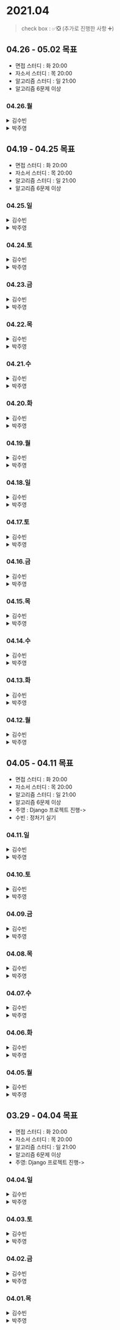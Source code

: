 # 2021.04

> check box : ✅❎ (추가로 진행한 사항 ➕)

## 04.26 - 05.02 목표
- 면접 스터디 :  화 20:00
- 자소서 스터디 : 목 20:00
- 알고리즘 스터디 : 일 21:00
- 알고리즘 6문제 이상

### 04.26.월

<details>
<summary>김수빈</summary>

|Check|To Do|
|:---:|---|
||자소서 쓰기|
||면접 준비|
||알고리즘 풀기|

</details>

<details>
<summary>박주영</summary>
  
|Check|To Do|
|:---:|---|
||다우 기술, 콘텐츠웨이보 자소서 쓰기|
||알고리즘 풀기 + 알고리즘 |

</details>

## 04.19 - 04.25 목표
- 면접 스터디 :  화 20:00
- 자소서 스터디 : 목 20:00
- 알고리즘 스터디 : 일 21:00
- 알고리즘 6문제 이상

### 04.25.일

<details>
<summary>김수빈</summary>

휴식

</details>

<details>
<summary>박주영</summary>
  
휴식

</details>

### 04.24.토

<details>
<summary>김수빈</summary>

|Check|To Do|
|:---:|---|
|✅|알고리즘 풀기|
|✅|네이버 코테|

</details>

<details>
<summary>박주영</summary>
  
|Check|To Do|
|:---:|---|
||다우 자소서 제출|
||알고리즘 풀기|

</details>

### 04.23.금

<details>
<summary>김수빈</summary>

|Check|To Do|
|:---:|---|
|✅|자소서 쓰기|
|✅|알고리즘 풀기|

</details>

<details>
<summary>박주영</summary>
  
|Check|To Do|
|:---:|---|
||다우 자소서 제출|
||알고리즘 풀기|

</details>

### 04.22.목

<details>
<summary>김수빈</summary>

|Check|To Do|
|:---:|---|
|✅|자소서 쓰기|
|✅|알고리즘 풀기|

</details>

<details>
<summary>박주영</summary>
  
|Check|To Do|
|:---:|---|
|✅|다우, 콘텐츠 웨이보 자조서 쓰기|
|❎|알고리즘 풀기|

</details>

### 04.21.수

<details>
<summary>김수빈</summary>

|Check|To Do|
|:---:|---|
|❎|자소서 쓰기|
|✅|알고리즘 풀기 - 1문제|

</details>

<details>
<summary>박주영</summary>
  
|Check|To Do|
|:---:|---|
||다우, 콘텐츠 웨이보 자조서 쓰기|
||알고리즘 풀기|

</details>

### 04.20.화

<details>
<summary>김수빈</summary>

|Check|To Do|
|:---:|---|
|✅|PT면접 연습|
|✅|14:40 - 15:40 PT 면접|
|✅|알고리즘 1문제|

</details>

<details>
<summary>박주영</summary>
  
|Check|To Do|
|:---:|---|
|✅|면접 스터디 준비 - CJ 올|
|✅|알고리즘 문제 풀기|

</details>

### 04.19.월

<details>
<summary>김수빈</summary>

|Check|To Do|
|:---:|---|
|✅|알고리즘 1문제|
|✅|PT 면접 자료 만들기|
|✅|PT 면접 발표 대본 만들기|

</details>

<details>
<summary>박주영</summary>
  
|Check|To Do|
|:---:|---|
|❎|다우건설 자소서 작성하기|
|❎|알고리즘 문제 풀기|

</details>

### 04.18.일

<details>
<summary>김수빈</summary>

|Check|To Do|
|:---:|---|
|✅|자소서 작성|
|❎|알고리즘 2문제|
|✅|PT 면접 자료 만들기|

</details>

<details>
<summary>박주영</summary>
  
|Check|To Do|
|:---:|---|
|✅|신한은행 자소서 끝내기|
|✅|알고리즘 문제 풀기|

</details>


### 04.17.토

<details>
<summary>김수빈</summary>

|Check|To Do|
|:---:|---|
|✅|자소서 작성|
|❎|알고리즘 2문제 -> 1문제|
|❎|PT 면접 자료 만들기|
|➕|새마을금고중앙회 코테|

</details>

<details>
<summary>박주영</summary>
  
|Check|To Do|
|:---:|---|
|✅|신한은행 문항 3개 작성|
|✅|알고리즘 문제 풀기|

</details>

### 04.16.금

<details>
<summary>김수빈</summary>

|Check|To Do|
|:---:|---|
|✅|자소서 작성|
|✅|알고리즘 3문제|
|❎|PT 면접 자료 만들기|

</details>

<details>
<summary>박주영</summary>
  
|Check|To Do|
|:---:|---|
||신한은행 문항 3개 작성|
||알고리즘 문제 풀기|

</details>

### 04.15.목

<details>
<summary>김수빈</summary>

|Check|To Do|
|:---:|---|
|✅|자소서 작성|
|❎|알고리즘 3문제 -> 2문제 풀었음|
|✅|프로그래머스 월간코드챌린지 19:30 - 22:30|

</details>

<details>
<summary>박주영</summary>
  
|Check|To Do|
|:---:|---|
|✅|알고리즘 문제 풀기|
|❎|신한은행 문항 2개 작성|
|✅|프로그래머스 저녁 7:30분에 코딩테스트|

</details>

### 04.14.수

<details>
<summary>김수빈</summary>

|Check|To Do|
|:---:|---|
|✅|자소서 작성|
|❎|알고리즘 3문제 -> 2문제 풀었음|

</details>

<details>
<summary>박주영</summary>
  
|Check|To Do|
|:---:|---|
|✅|롯데 자소서 작성 완료|
|✅|알고리즘 문제 풀기 - 5문제|
|✅|신한 문항 1개라도 작성|

</details>

### 04.13.화

<details>
<summary>김수빈</summary>

|Check|To Do|
|:---:|---|
|✅|면접 스터디|

몸상태로 인해 간단히

</details>

<details>
<summary>박주영</summary>
  
|Check|To Do|
|:---:|---|
|✅|알고리즘 2문제|
|✅|롯데 자소서 작성|
|❎|머신러닝 공부 |

</details>

### 04.12.월

<details>
<summary>김수빈</summary>

|Check|To Do|
|:---:|---|
|✅|자소서|
|✅|알고리즘 1문제|
|❎|정처기 실기 1챕터|

몸상태로 인해 간단히

</details>

<details>
<summary>박주영</summary>
  
|Check|To Do|
|:---:|---|
|❎|알고리즘 1문제|
|✅|네이버 자소서 끝내기|
|❎|롯데 자소서 작성|
|❎|머신러닝 공부 다시 시작|

</details>

## 04.05 - 04.11 목표
- 면접 스터디 :  화 20:00
- 자소서 스터디 : 목 20:00
- 알고리즘 스터디 : 일 21:00
- 알고리즘 6문제 이상
- 주영 : Django 프로젝트 진행->
- 수빈 : 정처기 실기

### 04.11.일

<details>
<summary>김수빈</summary>

|Check|To Do|
|:---:|---|
|❎|자소서|
|❎|알고리즘 4문제|

아파서 휴식 ㅠㅠ

</details>

<details>
<summary>박주영</summary>
  
|Check|To Do|
|:---:|---|
|✅|알고리즘 스터디|
|❎|네이버 자소서 끝내기|

</details>

### 04.10.토

<details>
<summary>김수빈</summary>

아파서 휴식

</details>

<details>
<summary>박주영</summary>
  
|Check|To Do|
|:---:|---|
|✅|알고리즘 1문제|

</details>

### 04.09.금

<details>
<summary>김수빈</summary>

|Check|To Do|
|:---:|---|
|✅|자소서|
|❎|알고리즘 1문제|

</details>

<details>
<summary>박주영</summary>
  
|Check|To Do|
|:---:|---|
|✅|알고리즘 1문제|
|❎|네이버 자소서 끝내기|
|❎|머신러닝 공부 정리|

</details>

### 04.08.목

<details>
<summary>김수빈</summary>

|Check|To Do|
|:---:|---|
|✅|자소서|
|❎|정처기 실기|
|✅|알고리즘 1문제|

</details>

<details>
<summary>박주영</summary>
  
|Check|To Do|
|:---:|---|
|✅|알고리즘 1문제|
|✅|토스 |

</details>

### 04.07.수

<details>
<summary>김수빈</summary>

|Check|To Do|
|:---:|---|
|✅|JAVA 공부 - 기초부터 다시하기|
|❎|자소서 - 네이버|
|➕|intelliJ Java 환경 세팅|

</details>

<details>
<summary>박주영</summary>
  
|Check|To Do|
|:---:|---|
|❎|알고리즘 1문제|
|✅|Django - 게시판 CRUD 개발|

</details>

### 04.06.화

<details>
<summary>김수빈</summary>

|Check|To Do|
|:---:|---|
|❎|JAVA 공부|
|✅|면접 준비 - 나이스페이먼츠|
|❎|자소서 - LG에너지솔루션|
|✅|자소서 - 새마을금고중앙회|

</details>

<details>
<summary>박주영</summary>
  
|Check|To Do|
|:---:|---|
|✅|알고리즘 1문제|
|❎|Django - 게시판 CRUD 개발|
|✅|면접 - KT 준비|
|✅|LG 에너지 솔루션 3번째 문항|

</details>

### 04.05.월

<details>
<summary>김수빈</summary>

|Check|To Do|
|:---:|---|
|❎|JAVA 공부|
|❎|면접 준비 - NICE페이먼츠|
|✅|자소서 - 새마을금고중앙회|

</details>

<details>
<summary>박주영</summary>
  
|Check|To Do|
|:---:|---|
|✅|알고리즘 1문제|
|✅|Django - polls 프로젝트|
|❎|면접 - KT 준비|
|✅|LG 에너지 솔루션 1, 2문항 쓰기|

</details>

## 03.29 - 04.04 목표
- 면접 스터디 :  화 20:00
- 자소서 스터디 : 목 20:00
- 알고리즘 스터디 : 일 21:00
- 알고리즘 6문제 이상
- 주영: Django 프로젝트 진행->

### 04.04.일

<details>
<summary>김수빈</summary>

|Check|To Do|
|:---:|---|
|❎|알고리즘 1문제|
|✅|알고리즘 스터디|
|❎|면접 준비|

</details>

<details>
<summary>박주영</summary>
  
|Check|To Do|
|:---:|---|
|✅|알고리즘 1문제|
|❎|장고 공부|

</details>

### 04.03.토

<details>
<summary>김수빈</summary>

|Check|To Do|
|:---:|---|
|✅|13:00 카카오메이커스|
|✅|16:00 2021 Dev-Matching|
|❎|알고리즘 1문제|

</details>

<details>
<summary>박주영</summary>
  
|Check|To Do|
|:---:|---|
|||

</details>

### 04.02.금

<details>
<summary>김수빈</summary>

|Check|To Do|
|:---:|---|
|✅|CJ 올리브네트웍스 자소서 - 수정|
|✅|알고리즘 2문제|

</details>

<details>
<summary>박주영</summary>
  
|Check|To Do|
|:---:|---|
|✅|알고리즘 3문제|

</details>

### 04.01.목

<details>
<summary>김수빈</summary>

|Check|To Do|
|:---:|---|
|✅|CJ 올리브네트웍스 자소서|
|✅|알고리즘 3문제|

</details>

<details>
<summary>박주영</summary>
  
|Check|To Do|
|:---:|---|
|✅|CJ 올리브네트웍스 자소서|
|✅|면접 질문 리스트 뽑기|
|❎|알고리즘 1문제|

</details>

